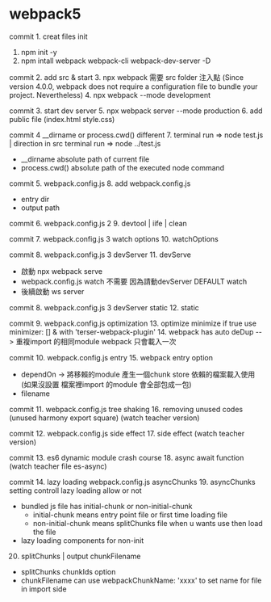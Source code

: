 # webpack5

commit 1. creat files init
1. npm init -y
2. npm intall webpack webpack-cli webpack-dev-server -D

commit 2. add src & start
3. npx webpack  需要 src folder 注入點 (Since version 4.0.0, webpack does not require a configuration file to bundle your project. Nevertheless)
4. npx webpack --mode development

commit 3. start dev server
5. npx webpack server --mode production
6. add public file (index.html style.css)

commit 4  __dirname or process.cwd() different
7. terminal run => node test.js | direction in src terminal run => node ../test.js
  - __dirname absolute path of current file
  - process.cwd() absolute path of the executed node command

commit 5. webpack.config.js
8. add webpack.config.js
  - entry dir
  - output path

commit 6. webpack.config.js 2
9. devtool | iife | clean

commit 7. webpack.config.js 3 watch options 
10. watchOptions 

commit 8. webpack.config.js 3 devServer
11. devServe
  - 啟動 npx webpack serve
  - webpack.config.js watch 不需要 因為請動devServer DEFAULT watch 
  - 後續啟動 ws server

commit 8. webpack.config.js 3 devServer static
12. static

commit 9. webpack.config.js  optimization
13. optimize minimize if true use minimizer: [] & with 'terser-webpack-plugin'
14. webpack has auto deDup --> 重複import 的相同module webpack 只會載入一次


commit 10. webpack.config.js entry
15. webpack entry option
  - dependOn -> 將移賴的module 產生一個chunk store 依賴的檔案載入使用 (如果沒設置 檔案裡import 的module 會全部包成一包)
  - filename

commit 11. webpack.config.js tree shaking
16. removing unused codes (unused harmony export square) (watch teacher version)

commit 12. webpack.config.js side effect 
17. side effect (watch teacher version)

commit 13. es6 dynamic module crash course
18. async await function (watch teacher file es-async)

commit 14. lazy loading webpack.config.js asyncChunks
19. asyncChunks setting controll lazy loading allow or not
  - bundled js file has initial-chunk or non-initial-chunk
    - initial-chunk means entry point file or first time loading file
    - non-initial-chunk means splitChunks file when u wants use then load the file
  - lazy loading components for non-init
20. splitChunks | output chunkFilename
  - splitChunks chunkIds option 
  - chunkFilename can use  webpackChunkName: 'xxxx' to set name for file in import side